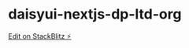# daisyui-nextjs-dp-ltd-org

[Edit on StackBlitz ⚡️](https://stackblitz.com/edit/daisyui-nextjs-btz2u3)